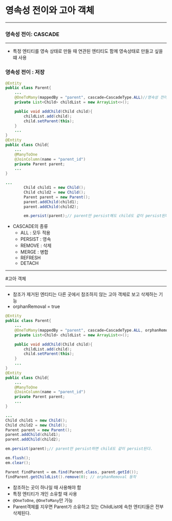 # 영속성 전이와 고아 객체
***
### 영속성 전이: CASCADE
***
* 특정 엔티티를 영속 상태로 만들 때 연관된 엔티티도 함께 영속상태로 만들고 싶을 떄 사용
### 영속성 전이 : 저장
```java
@Entity
public class Parent{
	...
    @OneToMany(mappedBy = "parent", cascade=CascadeType.ALL)//영속성 전이 속성(CASCADE)사용
    private List<Child> childList = new ArrayList<>();

    public void addChild(Child child){
        childList.add(child);
        child.setParent(this);
    }
	...
}
@Entity
public class Child{
	...
    @ManyToOne
    @JoinColumn(name = "parent_id")
    private Parent parent;
	...
}

...
        Child child1 = new Child();
        Child child2 = new Child();
        Parent parent = new Parent();
        parent.addChild(child1);
        parent.addChild(child2);

        em.persist(parent);// parent만 persist해도 child도 같이 persist된다.
```
* CASCADE의 종류
  * ALL : 모두 적용
  * PERSIST : 영속
  * REMOVE : 삭제
  * MERGE : 병합
  * REFRESH 
  * DETACH 

***
#고아 객체
***
* 참조가 제거된 엔티티는 다른 곳에서 참조하지 않는 고아 객체로 보고 삭제하는 기능
* orphanRemoval = true
```java
@Entity
public class Parent{
	...
	@OneToMany(mappedBy = "parent", cascade=CascadeType.ALL, orphanRemoval = true)
	private List<Child> childList = new ArrayList<>();

	public void addChild(Child child){
		childList.add(child);
		child.setParent(this);
	}
	...
}
@Entity
public class Child{
	...
	@ManyToOne
	@JoinColumn(name = "parent_id")
	private Parent parent;
	...
}

...
Child child1 = new Child();
Child child2 = new Child();
Parent parent = new Parent();
parent.addChild(child1);
parent.addChild(child2);

em.persist(parent);// parent만 persist하면 child도 같이 persist된다.

em.flush();
em.clear();

Parent findParent = em.find(Parent.class, parent.getId());
findParent.getChildList().remove(0); // orphanRemoval 동작
```
* 참조하는 곳이 하나일 때 사용해야 함
* 특정 엔티티가 개인 소유할 때 사용
* `@OneToOne`, `@OneToMany`만 가능
* Parent객체를 지우면 Parent가 소유하고 있는 ChildList에 속한 엔티티들은 전부 삭제된다.